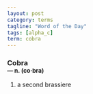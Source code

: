 ```yaml
---
layout: post
category: terms
tagline: "Word of the Day"
tags: [alpha_c]
term: cobra
---
```


<h3>Cobra<br/> <small>&mdash; n. (co<span>&middot;</span>bra)</small></h3>
<p><ol>
<li>a second brassiere</li>
</ol></p>
